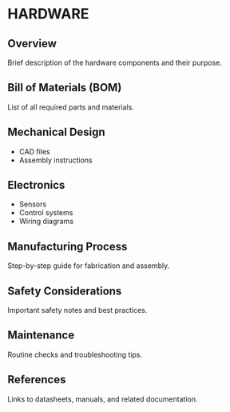 # HARDWARE

## Overview
Brief description of the hardware components and their purpose.

## Bill of Materials (BOM)
List of all required parts and materials.

## Mechanical Design
- CAD files
- Assembly instructions

## Electronics
- Sensors
- Control systems
- Wiring diagrams

## Manufacturing Process
Step-by-step guide for fabrication and assembly.

## Safety Considerations
Important safety notes and best practices.

## Maintenance
Routine checks and troubleshooting tips.

## References
Links to datasheets, manuals, and related documentation.